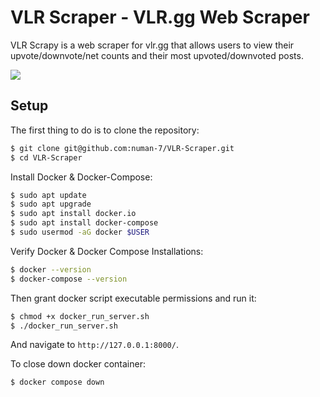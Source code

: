 # VLR Scraper - VLR.gg Web Scraper

VLR Scrapy is a web scraper for vlr.gg that allows users to view their upvote/downvote/net counts and their most upvoted/downvoted posts.

<img src = "https://github.com/numan-7/VLR-Scraper/assets/101899800/63947b32-97bf-4ebb-aa46-020feae071bf" />

## Setup

The first thing to do is to clone the repository:

```sh
$ git clone git@github.com:numan-7/VLR-Scraper.git
$ cd VLR-Scraper
```

Install Docker & Docker-Compose:

```sh
$ sudo apt update
$ sudo apt upgrade
$ sudo apt install docker.io
$ sudo apt install docker-compose
$ sudo usermod -aG docker $USER
```

Verify Docker & Docker Compose Installations:
```sh
$ docker --version
$ docker-compose --version
```

Then grant docker script executable permissions and run it:

```sh
$ chmod +x docker_run_server.sh
$ ./docker_run_server.sh
```

And navigate to `http://127.0.0.1:8000/`.

To close down docker container:
```sh
$ docker compose down
```
